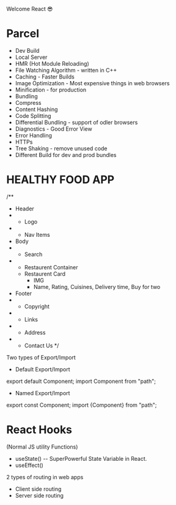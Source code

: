 Welcome React 😎

# Parcel
- Dev Build
- Local Server
- HMR (Hot Module Reloading)
- File Watching Algorithm - written in C++
- Caching - Faster Builds
- Image Optimization - Most expensive things in web browsers
- Minification - for production
- Bundling
- Compress
- Content Hashing
- Code Splitting
- Differential Bundling - support of odler browsers
- Diagnostics - Good Error View
- Error Handling
- HTTPs
- Tree Shaking - remove unused code
- Different Build for dev and prod bundles


# HEALTHY FOOD APP

/**
* Header
*  - Logo
*  - Nav Items
* Body
*  - Search
*  - Restaurent Container
    - Restaurent Card
      - IMG
      - Name, Rating, Cuisines, Delivery time, Buy for two
* Footer
*  - Copyright
*  - Links
*  - Address
*  - Contact Us
*/

Two types of Export/Import

- Default Export/Import

export default Component;
import Component from "path";

- Named Export/Import

export const Component;
import {Component} from "path";

# React Hooks
 (Normal JS utility Functions)
 - useState() -- SuperPowerful State Variable in React.
 - useEffect()

2 types of routing in web apps
 - Client side routing
 - Server side routing